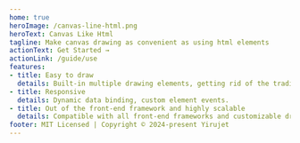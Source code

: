 ```yaml
---
home: true
heroImage: /canvas-line-html.png
heroText: Canvas Like Html
tagline: Make canvas drawing as convenient as using html elements
actionText: Get Started →
actionLink: /guide/use
features:
- title: Easy to draw
  details: Built-in multiple drawing elements, getting rid of the traditional way of calling API to draw canvas.
- title: Responsive
  details: Dynamic data binding, custom element events.
- title: Out of the front-end framework and highly scalable
  details: Compatible with all front-end frameworks and customizable drawing elements.
footer: MIT Licensed | Copyright © 2024-present Yirujet
---
```


